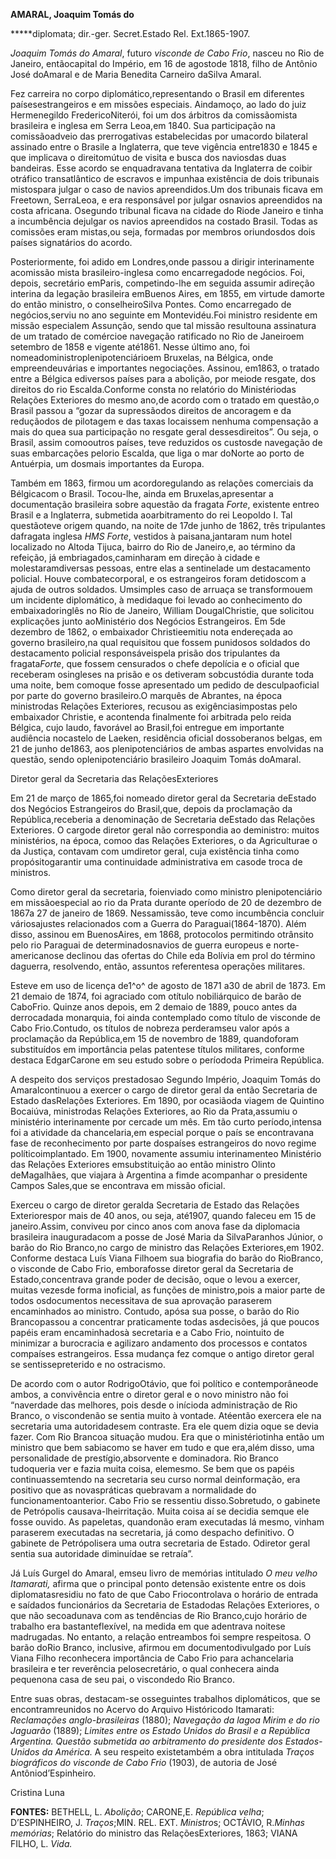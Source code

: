 **AMARAL, Joaquim Tomás do**

**\***diplomata; dir.-ger. Secret.Estado Rel. Ext.1865-1907.

*Joaquim Tomás do Amaral*, futuro *visconde de Cabo Frio*, nasceu no Rio
de Janeiro, entãocapital do Império, em 16 de agostode 1818, filho de
Antônio José doAmaral e de Maria Benedita Carneiro daSilva Amaral.

Fez carreira no corpo diplomático,representando o Brasil em diferentes
paísesestrangeiros e em missões especiais. Aindamoço, ao lado do juiz
Hermenegildo FredericoNiterói, foi um dos árbitros da comissãomista
brasileira e inglesa em Serra Leoa,em 1840. Sua participação na
comissãoadveio das prerrogativas estabelecidas por umacordo bilateral
assinado entre o Brasile a Inglaterra, que teve vigência entre1830 e
1845 e que implicava o direitomútuo de visita e busca dos naviosdas duas
bandeiras. Esse acordo se enquadravana tentativa da Inglaterra de coibir
otráfico transatlântico de escravos e impunhaa existência de dois
tribunais mistospara julgar o caso de navios apreendidos.Um dos
tribunais ficava em Freetown, SerraLeoa, e era responsável por julgar
osnavios apreendidos na costa africana. Osegundo tribunal ficava na
cidade do Riode Janeiro e tinha a incumbência dejulgar os navios
apreendidos na costado Brasil. Todas as comissões eram mistas,ou seja,
formadas por membros oriundosdos dois países signatários do acordo.

Posteriormente, foi adido em Londres,onde passou a dirigir interinamente
acomissão mista brasileiro-inglesa como encarregadode negócios. Foi,
depois, secretário emParis, competindo-lhe em seguida assumir adireção
interina da legação brasileira emBuenos Aires, em 1855, em virtude
damorte do então ministro, o conselheiroSilva Pontes. Como encarregado
de negócios,serviu no ano seguinte em Montevidéu.Foi ministro residente
em missão especialem Assunção, sendo que tal missão resultouna
assinatura de um tratado de comércioe navegação ratificado no Rio de
Janeiroem setembro de 1858 e vigente até1861. Nesse último ano, foi
nomeadoministroplenipotenciárioem Bruxelas, na Bélgica, onde
empreendeuvárias e importantes negociações. Assinou, em1863, o tratado
entre a Bélgica ediversos países para a abolição, por meiode resgate,
dos direitos do rio Escalda.Conforme consta no relatório do
Ministériodas Relações Exteriores do mesmo ano,de acordo com o tratado
em questão,o Brasil passou a “gozar da supressãodos direitos de
ancoragem e da reduçãodos de pilotagem e das taxas locaissem nenhuma
compensação a mais do quea sua participação no resgate geral
dessesdireitos”. Ou seja, o Brasil, assim comooutros países, teve
reduzidos os custosde navegação de suas embarcações pelorio Escalda, que
liga o mar doNorte ao porto de Antuérpia, um dosmais importantes da
Europa.

Também em 1863, firmou um acordoregulando as relações comerciais da
Bélgicacom o Brasil. Tocou-lhe, ainda em Bruxelas,apresentar a
documentação brasileira sobre aquestão da fragata *Forte*, existente
entreo Brasil e a Inglaterra, submetida aoarbitramento do rei Leopoldo
I. Tal questãoteve origem quando, na noite de 17de junho de 1862, três
tripulantes dafragata inglesa *HMS Forte*, vestidos à paisana,jantaram
num hotel localizado no Altoda Tijuca, bairro do Rio de Janeiro,e, ao
término da refeição, já embriagados,caminharam em direção à cidade e
molestaramdiversas pessoas, entre elas a sentinelade um destacamento
policial. Houve combatecorporal, e os estrangeiros foram detidoscom a
ajuda de outros soldados. Umsimples caso de arruaça se transformouem um
incidente diplomático, à medidaque foi levado ao conhecimento do
embaixadoringlês no Rio de Janeiro, William DougalChristie, que
solicitou explicações junto aoMinistério dos Negócios Estrangeiros. Em
5de dezembro de 1862, o embaixador Christieemitiu nota endereçada ao
governo brasileiro,na qual requisitou que fossem punidosos soldados do
destacamento policial responsáveispela prisão dos tripulantes da
fragata*Forte*, que fossem censurados o chefe depolícia e o oficial que
receberam osingleses na prisão e os detiveram sobcustódia durante toda
uma noite, bem comoque fosse apresentado um pedido de desculpaoficial
por parte do governo brasileiro.O marquês de Abrantes, na época
ministrodas Relações Exteriores, recusou as exigênciasimpostas pelo
embaixador Christie, e acontenda finalmente foi arbitrada pelo reida
Bélgica, cujo laudo, favorável ao Brasil,foi entregue em importante
audiência nocastelo de Laeken, residência oficial dossoberanos belgas,
em 21 de junho de1863, aos plenipotenciários de ambas aspartes
envolvidas na questão, sendo oplenipotenciário brasileiro Joaquim Tomás
doAmaral.

Diretor geral da Secretaria das RelaçõesExteriores

Em 21 de março de 1865,foi nomeado diretor geral da Secretaria deEstado
dos Negócios Estrangeiros do Brasil,que, depois da proclamação da
República,receberia a denominação de Secretaria deEstado das Relações
Exteriores. O cargode diretor geral não correspondia ao deministro:
muitos ministérios, na época, comoo das Relações Exteriores, o da
Agriculturae o da Justiça, contavam com umdiretor geral, cuja existência
tinha como propósitogarantir uma continuidade administrativa em casode
troca de ministros.

Como diretor geral da secretaria, foienviado como ministro
plenipotenciário em missãoespecial ao rio da Prata durante operíodo de
20 de dezembro de 1867a 27 de janeiro de 1869. Nessamissão, teve como
incumbência concluir váriosajustes relacionados com a Guerra do
Paraguai(1864-1870). Além disso, assinou em BuenosAires, em 1868,
protocolos permitindo otrânsito pelo rio Paraguai de determinadosnavios
de guerra europeus e norte-americanose declinou das ofertas do Chile eda
Bolívia em prol do término daguerra, resolvendo, então, assuntos
referentesa operações militares.

Esteve em uso de licença de1^o^ de agosto de 1871 a30 de abril de 1873.
Em 21 demaio de 1874, foi agraciado com otítulo nobiliárquico de barão
de CaboFrio. Quinze anos depois, em 2 demaio de 1889, pouco antes da
derrocadada monarquia, foi ainda contemplado como título de visconde de
Cabo Frio.Contudo, os títulos de nobreza perderamseu valor após a
proclamação da República,em 15 de novembro de 1889, quandoforam
substituídos em importância pelas patentese títulos militares, conforme
destaca EdgarCarone em seu estudo sobre o períododa Primeira República.

A despeito dos serviços prestadosao Segundo Império, Joaquim Tomás do
Amaralcontinuou a exercer o cargo de diretor geral da então Secretaria
de Estado dasRelações Exteriores. Em 1890, por ocasiãoda viagem de
Quintino Bocaiúva, ministrodas Relações Exteriores, ao Rio da
Prata,assumiu o ministério interinamente por cercade um mês. Em tão
curto período,intensa foi a atividade da chancelaria,em especial porque
o país se encontravana fase de reconhecimento por parte dospaíses
estrangeiros do novo regime políticoimplantado. Em 1900, novamente
assumiu interinamenteo Ministério das Relações Exteriores emsubstituição
ao então ministro Olinto deMagalhães, que viajara à Argentina a fimde
acompanhar o presidente Campos Sales,que se encontrava em missão
oficial.

Exerceu o cargo de diretor geralda Secretaria de Estado das Relações
Exteriorespor mais de 40 anos, ou seja, até1907, quando faleceu em 15 de
janeiro.Assim, conviveu por cinco anos com anova fase da diplomacia
brasileira inauguradacom a posse de José Maria da SilvaParanhos Júnior,
o barão do Rio Branco,no cargo de ministro das Relações Exteriores,em
1902. Conforme destaca Luís Viana Filhoem sua biografia do barão do
RioBranco, o visconde de Cabo Frio, emborafosse diretor geral da
Secretaria de Estado,concentrava grande poder de decisão, oque o levou a
exercer, muitas vezesde forma inoficial, as funções de ministro,pois a
maior parte de todos osdocumentos necessitava de sua aprovação paraserem
encaminhados ao ministro. Contudo, apósa sua posse, o barão do Rio
Brancopassou a concentrar praticamente todas asdecisões, já que poucos
papéis eram encaminhadosà secretaria e a Cabo Frio, nointuito de
minimizar a burocracia e agilizaro andamento dos processos e contatos
compaíses estrangeiros. Essa mudança fez comque o antigo diretor geral
se sentissepreterido e no ostracismo.

De acordo com o autor RodrigoOtávio, que foi político e contemporâneode
ambos, a convivência entre o diretor geral e o novo ministro não foi
“naverdade das melhores, pois desde o inícioda administração de Rio
Branco, o viscondenão se sentia muito à vontade. Atéentão exercera ele
na secretaria uma autoridadesem contraste. Era ele quem dizia oque se
devia fazer. Com Rio Brancoa situação mudou. Era que o ministériotinha
então um ministro que bem sabiacomo se haver em tudo e que era,além
disso, uma personalidade de prestígio,absorvente e dominadora. Rio
Branco tudoqueria ver e fazia muita coisa, elemesmo. Se bem que os
papéis continuassemtendo na secretaria seu curso normal deinformação,
era positivo que as novaspráticas quebravam a normalidade do
funcionamentoanterior. Cabo Frio se ressentiu disso.Sobretudo, o
gabinete de Petrópolis causava-lheirritação. Muita coisa aí se decidia
semque ele fosse ouvido. As papeletas, quandonão eram executadas lá
mesmo, vinham paraserem executadas na secretaria, já como despacho
definitivo. O gabinete de Petrópolisera uma outra secretaria de Estado.
Odiretor geral sentia sua autoridade diminuídae se retraía”.

Já Luís Gurgel do Amaral, emseu livro de memórias intitulado *O meu
velho Itamarati,* afirma que o principal ponto detensão existente entre
os dois diplomatasresidiu no fato de que Cabo Friocontrolava o horário
de entrada e saídados funcionários da Secretaria de Estadodas Relações
Exteriores, o que não secoadunava com as tendências de Rio Branco,cujo
horário de trabalho era bastanteflexível, na medida em que adentrava
noitese madrugadas. No entanto, a relação entreambos foi sempre
respeitosa. O barão doRio Branco, inclusive, afirmou em
documentodivulgado por Luís Viana Filho reconhecera importância de Cabo
Frio para achancelaria brasileira e ter reverência pelosecretário, o
qual conhecera ainda pequenona casa de seu pai, o viscondedo Rio Branco.

Entre suas obras, destacam-se osseguintes trabalhos diplomáticos, que se
encontramreunidos no Acervo do Arquivo Históricodo Itamarati:
*Reclamações anglo-brasileiras* (1880); *Navegação da lagoa Mirim e do
rio Jaguarão* (1889); *Limites entre os Estado Unidos do Brasil e a
República Argentina. Questão submetida ao arbitramento do presidente dos
Estados-Unidos da América.* A seu respeito existetambém a obra
intitulada *Traços biográficos do visconde de Cabo Frio* (1903), de
autoria de José Antôniod’Espinheiro.

Cristina Luna

**FONTES:** BETHELL, L. *Abolição*; CARONE,E. *República velha*;
D’ESPINHEIRO, J. *Traços*;MIN. REL. EXT. *Ministro*s; OCTÁVIO, R.*Minhas
memórias*; Relatório do ministro das RelaçõesExteriores, 1863; VIANA
FILHO, L. *Vida.*
